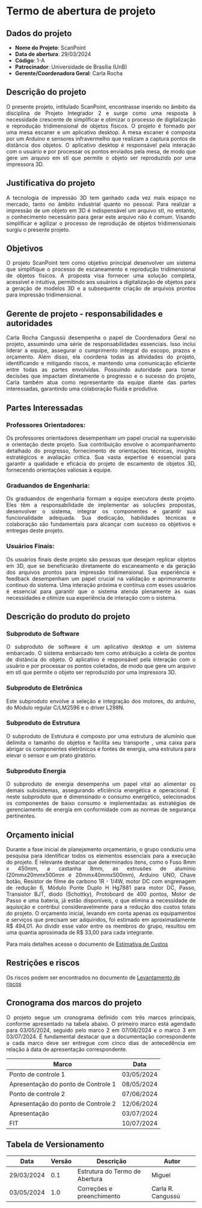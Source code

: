 # Termo de abertura de projeto

## Dados do projeto 

- **Nome do Projeto**: ScanPoint
- **Data de abertura**: 29/03/2024
- **Código**: 1-A
- **Patrocinador**: Universidade de Brasília (UnB) 
- **Gerente/Coordenadora Geral**: Carla Rocha 

## Descrição do projeto 

<p style="text-align: justify;"> O presente projeto, intitulado ScanPoint, encontrasse inserido no âmbito da disciplina de Projeto Integrador 2 e surge como uma resposta à necessidade crescente de simplificar e otimizar o processo de digitalização e reprodução tridimensional de objetos físicos. O projeto é formado por uma mesa escaner e um aplicativo desktop. A mesa escaner é composta por um Arduino e sensores infravermelho que realizam a captura pontos de distância dos objetos. O aplicativo desktop é responsável pela interação com o usuário e por processar os pontos enviados pela mesa, de modo que gere um arquivo em stl que permite o objeto ser reproduzido por uma impressora 3D. </p>

## Justificativa do projeto 
<p style="text-align: justify;"> A tecnologia de impressão 3D tem ganhado cada vez mais espaço no mercado, tanto no âmbito industrial quanto no pessoal. Para realizar a impressão de um objeto em 3D é indispensável um arquivo stl, no entanto, o conhecimento necessário para gerar este arquivo não é comum. Visando simplificar e agilizar o processo de reprodução de objetos tridimensionais surgiu o presente projeto.</p>

## Objetivos 

<p style="text-align: justify;"> O projeto ScanPoint tem como objetivo principal desenvolver um sistema que simplifique o processo de escaneamento e reprodução tridimensional de objetos físicos. A proposta visa fornecer uma solução completa, acessível e intuitiva, permitindo aos usuários a digitalização de objetos para a geração de modelos 3D e a subsequente criação de arquivos prontos para impressão tridimensional.</p>

## Gerente de projeto - responsabilidades e autoridades

<p style="text-align: justify;"> Carla Rocha Cangussú desempenha o papel de Coordenadora Geral no projeto, assumindo uma série de responsabilidades essenciais. Isso inclui liderar a equipe, assegurar o cumprimento integral do escopo, prazos e orçamento. Além disso, ela coordena todas as atividades do projeto, identificando e mitigando riscos, e mantendo uma comunicação eficiente entre todas as partes envolvidas. Possuindo autoridade para tomar decisões que impactam diretamente o progresso e o sucesso do projeto, Carla também atua como representante da equipe diante das partes interessadas, garantindo uma colaboração fluida e produtiva.</p>

## Partes Interessadas

###  Professores Orientadores:
<p style="text-align: justify;">Os professores orientadores desempenham um papel crucial na supervisão e orientação deste projeto. Sua contribuição envolve o acompanhamento detalhado do progresso, fornecimento de orientações técnicas, insights estratégicos e avaliação crítica. Sua vasta expertise é essencial para garantir a qualidade e eficácia do projeto de escamento de objetos 3D, fornecendo orientações valiosas à equipe.</p>

### Graduandos de Engenharia:
<p style="text-align: justify;">Os graduandos de engenharia formam a equipe executora deste projeto. Eles têm a responsabilidade de implementar as soluções propostas, desenvolver o sistema, integrar os componentes e garantir sua funcionalidade adequada. Sua dedicação, habilidades técnicas e colaboração são fundamentais para alcançar com sucesso os objetivos e entregas deste projeto.</p>

### Usuários Finais:
<p style="text-align: justify;">Os usuários finais deste projeto são pessoas que desejam replicar objetos em 3D, que se beneficiarão diretamente do escaneamento e da geração dos arquivos prontos para impressão tridimensional. Sua experiência e feedback desempenham um papel crucial na validação e aprimoramento contínuo do sistema. Uma interação próxima e contínua com esses usuários é essencial para garantir que o sistema atenda plenamente às suas necessidades e otimize sua experiência de interação com o sistema.</p>

##  Descrição do produto do projeto

### Subproduto de Software
<p style="text-align: justify;">O subproduto de software é um aplicativo desktop e um sistema embarcado. O sistema embarcado tem como atribuição a coleta de pontos de distância do objeto. O aplicativo é responsável pela interação com o usuário e por processar os pontos coletados, de modo que gere um arquivo em stl que permite o objeto ser reproduzido por uma impressora 3D. </p>

### Subproduto de Eletrônica
<p style="text-align: justify;">Este subproduto envolve a seleção e integração dos motores, do arduino, do Módulo regular C/LM2596 e o driver L298N.</p>

### Subproduto de Estrutura
<p style="text-align: justify;">O subproduto de Estrutura  é composto por uma estrutura de alumínio que delimita o tamanho do objetos e facilita seu transporte ,  uma caixa para abrigar os componentes eletrônicos e fontes de energia, uma estrutura  para elevar o sensor e um prato giratório.</p>

### Subproduto Energia
<p style="text-align: justify;">O subproduto de energia desempenha um papel vital ao alimentar os demais subsistemas, assegurando eficiência energética e operacional. É neste subproduto que é dimensinado o consumo energético, selecionados os componentes de baixo consumo e implementadas as estratégias de gerenciamento de energia em conformidade com as normas de segurança pertinentes.</p>

## Orçamento inicial 

<p style="text-align: justify;">Durante a fase inicial de planejamento orçamentário, o grupo conduziu uma pesquisa para identificar todos os elementos essenciais para a execução do projeto. É relevante destacar que determinados itens, como o Fuso 8mm x 450mm, a castanha 8mm, as extrusões de alumínio (20mmx20mmx500mm e 20mmx40mmx500mm), Arduino UNO, Chave botão, Resistor de filme de carbono 1R - 1/4W, motor DC com engrenagem de redução 6, Módulo Ponte Duplo H Hg7881 para motor DC, Passo, Transistor BJT, diodo (Schottky), Protoboard de 400 pontos, Motor de Passo e uma bateria, já estão disponíveis, o que elimina a necessidade de aquisição e contribui consideravelmente para a redução dos custos totais do projeto. O orçamento inicial, levando em conta apenas os equipamentos e serviços que precisam ser adquiridos, foi estimado em aproximadamente R$ 494,01. Ao dividir esse valor entre os membros do grupo, resultou em uma quantia aproximada de R$ 33,00 para cada integrante.</p>

Para mais detalhes acesse o documento de [Estimativa de Custos](../geral/estimativa-custos.md)

## Restrições e riscos

Os riscos podem ser encontrados no documento de [Levantamento de riscos](../geral/FMEA.md)

## Cronograma dos marcos do projeto
<p style="text-align: justify;">O projeto segue um cronograma definido com três marcos principais, conforme apresentado na tabela abaixo. O primeiro marco está agendado para 03/05/2024, seguido pelo marco 2 em 07/06/2024 e o marco 3 em 03/07/2024. É fundamental destacar que a documentação correspondente a cada marco deve ser entregue com cinco dias de antecedência em relação à data de apresentação correspondente.</p>

|Marco |Data|  
|------|----|  
|Ponto de controle 1| 03/05/2024|  
|Apresentação do ponto de Controle 1| 08/05/2024|  
|Ponto de controle 2| 07/06/2024|  
|Apresentação do ponto de Controle 2| 12/06/2024|  
|Apresentação| 03/07/2024|  
| FIT | 10/07/2024|  
 
## Tabela de Versionamento

| Data | Versão| Descrição | Autor |   
|------|-------|-----------|-------|   
|29/03/2024|0.1|Estrutura do Termo de Abertura| Miguel|   
|03/05/2024|1.0|Correções e preenchimento | Carla R. Cangussú|  